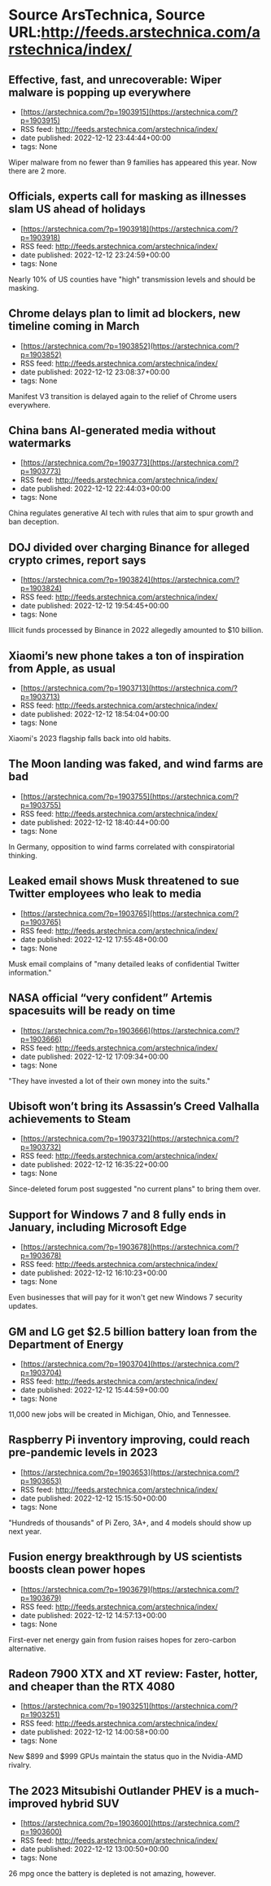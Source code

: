 # Source ArsTechnica, Source URL:http://feeds.arstechnica.com/arstechnica/index/

## Effective, fast, and unrecoverable: Wiper malware is popping up everywhere
 - [https://arstechnica.com/?p=1903915](https://arstechnica.com/?p=1903915)
 - RSS feed: http://feeds.arstechnica.com/arstechnica/index/
 - date published: 2022-12-12 23:44:44+00:00
 - tags: None

Wiper malware from no fewer than 9 families has appeared this year. Now there are 2 more.

## Officials, experts call for masking as illnesses slam US ahead of holidays
 - [https://arstechnica.com/?p=1903918](https://arstechnica.com/?p=1903918)
 - RSS feed: http://feeds.arstechnica.com/arstechnica/index/
 - date published: 2022-12-12 23:24:59+00:00
 - tags: None

Nearly 10% of US counties have "high" transmission levels and should be masking.

## Chrome delays plan to limit ad blockers, new timeline coming in March
 - [https://arstechnica.com/?p=1903852](https://arstechnica.com/?p=1903852)
 - RSS feed: http://feeds.arstechnica.com/arstechnica/index/
 - date published: 2022-12-12 23:08:37+00:00
 - tags: None

Manifest V3 transition is delayed again to the relief of Chrome users everywhere.

## China bans AI-generated media without watermarks
 - [https://arstechnica.com/?p=1903773](https://arstechnica.com/?p=1903773)
 - RSS feed: http://feeds.arstechnica.com/arstechnica/index/
 - date published: 2022-12-12 22:44:03+00:00
 - tags: None

China regulates generative AI tech with rules that aim to spur growth and ban deception.

## DOJ divided over charging Binance for alleged crypto crimes, report says
 - [https://arstechnica.com/?p=1903824](https://arstechnica.com/?p=1903824)
 - RSS feed: http://feeds.arstechnica.com/arstechnica/index/
 - date published: 2022-12-12 19:54:45+00:00
 - tags: None

Illicit funds processed by Binance in 2022 allegedly amounted to $10 billion.

## Xiaomi’s new phone takes a ton of inspiration from Apple, as usual
 - [https://arstechnica.com/?p=1903713](https://arstechnica.com/?p=1903713)
 - RSS feed: http://feeds.arstechnica.com/arstechnica/index/
 - date published: 2022-12-12 18:54:04+00:00
 - tags: None

Xiaomi's 2023 flagship falls back into old habits.

## The Moon landing was faked, and wind farms are bad
 - [https://arstechnica.com/?p=1903755](https://arstechnica.com/?p=1903755)
 - RSS feed: http://feeds.arstechnica.com/arstechnica/index/
 - date published: 2022-12-12 18:40:44+00:00
 - tags: None

In Germany, opposition to wind farms correlated with conspiratorial thinking.

## Leaked email shows Musk threatened to sue Twitter employees who leak to media
 - [https://arstechnica.com/?p=1903765](https://arstechnica.com/?p=1903765)
 - RSS feed: http://feeds.arstechnica.com/arstechnica/index/
 - date published: 2022-12-12 17:55:48+00:00
 - tags: None

Musk email complains of "many detailed leaks of confidential Twitter information."

## NASA official “very confident” Artemis spacesuits will be ready on time
 - [https://arstechnica.com/?p=1903666](https://arstechnica.com/?p=1903666)
 - RSS feed: http://feeds.arstechnica.com/arstechnica/index/
 - date published: 2022-12-12 17:09:34+00:00
 - tags: None

"They have invested a lot of their own money into the suits."

## Ubisoft won’t bring its Assassin’s Creed Valhalla achievements to Steam
 - [https://arstechnica.com/?p=1903732](https://arstechnica.com/?p=1903732)
 - RSS feed: http://feeds.arstechnica.com/arstechnica/index/
 - date published: 2022-12-12 16:35:22+00:00
 - tags: None

Since-deleted forum post suggested "no current plans" to bring them over.

## Support for Windows 7 and 8 fully ends in January, including Microsoft Edge
 - [https://arstechnica.com/?p=1903678](https://arstechnica.com/?p=1903678)
 - RSS feed: http://feeds.arstechnica.com/arstechnica/index/
 - date published: 2022-12-12 16:10:23+00:00
 - tags: None

Even businesses that will pay for it won't get new Windows 7 security updates.

## GM and LG get $2.5 billion battery loan from the Department of Energy
 - [https://arstechnica.com/?p=1903704](https://arstechnica.com/?p=1903704)
 - RSS feed: http://feeds.arstechnica.com/arstechnica/index/
 - date published: 2022-12-12 15:44:59+00:00
 - tags: None

11,000 new jobs will be created in Michigan, Ohio, and Tennessee.

## Raspberry Pi inventory improving, could reach pre-pandemic levels in 2023
 - [https://arstechnica.com/?p=1903653](https://arstechnica.com/?p=1903653)
 - RSS feed: http://feeds.arstechnica.com/arstechnica/index/
 - date published: 2022-12-12 15:15:50+00:00
 - tags: None

"Hundreds of thousands" of Pi Zero, 3A+, and 4 models should show up next year.

## Fusion energy breakthrough by US scientists boosts clean power hopes
 - [https://arstechnica.com/?p=1903679](https://arstechnica.com/?p=1903679)
 - RSS feed: http://feeds.arstechnica.com/arstechnica/index/
 - date published: 2022-12-12 14:57:13+00:00
 - tags: None

First-ever net energy gain from fusion raises hopes for zero-carbon alternative.

## Radeon 7900 XTX and XT review: Faster, hotter, and cheaper than the RTX 4080
 - [https://arstechnica.com/?p=1903251](https://arstechnica.com/?p=1903251)
 - RSS feed: http://feeds.arstechnica.com/arstechnica/index/
 - date published: 2022-12-12 14:00:58+00:00
 - tags: None

New $899 and $999 GPUs maintain the status quo in the Nvidia-AMD rivalry.

## The 2023 Mitsubishi Outlander PHEV is a much-improved hybrid SUV
 - [https://arstechnica.com/?p=1903600](https://arstechnica.com/?p=1903600)
 - RSS feed: http://feeds.arstechnica.com/arstechnica/index/
 - date published: 2022-12-12 13:00:50+00:00
 - tags: None

26 mpg once the battery is depleted is not amazing, however.
